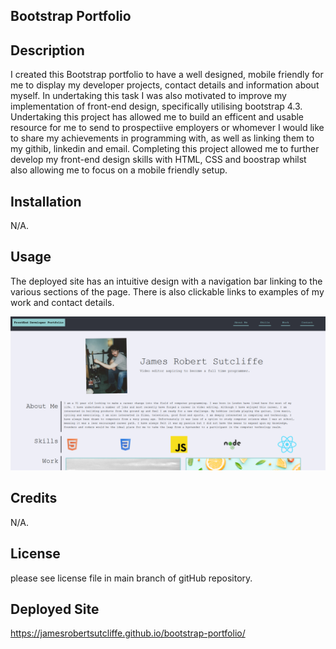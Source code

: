## Bootstrap Portfolio

## Description

I created this Bootstrap portfolio to have a well designed, mobile friendly for me to display my developer projects, contact details and information about myself. In undertaking this task I was also motivated to improve my implementation of front-end design, specifically utilising bootstrap 4.3. Undertaking this project has allowed me to build an efficent and usable resource for me to send to prospectiive employers or whomever I would like to share my achievements in programming with, as well as linking them to my githib, linkedin and email. Completing this project allowed me to further develop my front-end design skills with HTML, CSS and boostrap whilst also allowing me to focus on a mobile friendly setup. 

## Installation

N/A.

## Usage

The deployed site has an intuitive design with a navigation bar linking to the various sections of the page. There is also clickable links to examples of my work and contact details.

![Bootstrap Portfolio](images/screenshot.png)


## Credits

N/A.

## License

please see license file in main branch of gitHub repository.

## Deployed Site

https://jamesrobertsutcliffe.github.io/bootstrap-portfolio/

